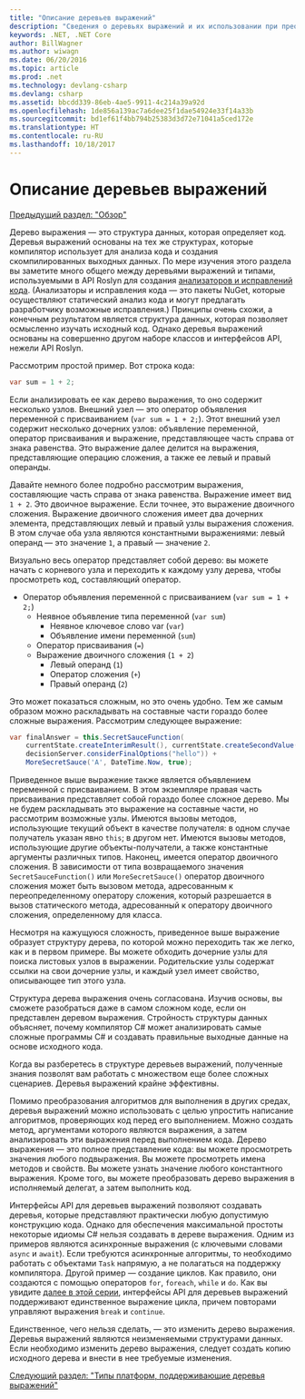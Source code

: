 ```yaml
---
title: "Описание деревьев выражений"
description: "Сведения о деревьях выражений и их использовании при преобразовании алгоритмов для выполнения кода во внешних средах и его проверки перед выполнением."
keywords: .NET, .NET Core
author: BillWagner
ms.author: wiwagn
ms.date: 06/20/2016
ms.topic: article
ms.prod: .net
ms.technology: devlang-csharp
ms.devlang: csharp
ms.assetid: bbcdd339-86eb-4ae5-9911-4c214a39a92d
ms.openlocfilehash: 1de856a139ac7a6dee25f1dae54924e33f14a33b
ms.sourcegitcommit: bd1ef61f4bb794b25383d3d72e71041a5ced172e
ms.translationtype: HT
ms.contentlocale: ru-RU
ms.lasthandoff: 10/18/2017
---
```

# <a name="expression-trees-explained"></a>Описание деревьев выражений

[Предыдущий раздел: "Обзор"](expression-trees.md)

Дерево выражения — это структура данных, которая определяет код. Деревья выражений основаны на тех же структурах, которые компилятор использует для анализа кода и создания скомпилированных выходных данных. По мере изучения этого раздела вы заметите много общего между деревьями выражений и типами, используемыми в API Roslyn для создания [анализаторов и исправлений кода](https://github.com/dotnet/roslyn-analyzers).
(Анализаторы и исправления кода — это пакеты NuGet, которые осуществляют статический анализ кода и могут предлагать разработчику возможные исправления.) Принципы очень схожи, а конечным результатом является структура данных, которая позволяет осмысленно изучать исходный код. Однако деревья выражений основаны на совершенно другом наборе классов и интерфейсов API, нежели API Roslyn.
    
Рассмотрим простой пример.
Вот строка кода:
```csharp
var sum = 1 + 2;
```
Если анализировать ее как дерево выражения, то оно содержит несколько узлов.
Внешний узел — это оператор объявления переменной с присваиванием (`var sum = 1 + 2;`). Этот внешний узел содержит несколько дочерних узлов: объявление переменной, оператор присваивания и выражение, представляющее часть справа от знака равенства. Это выражение далее делится на выражения, представляющие операцию сложения, а также ее левый и правый операнды.

Давайте немного более подробно рассмотрим выражения, составляющие часть справа от знака равенства.
Выражение имеет вид `1 + 2`. Это двоичное выражение. Если точнее, это выражение двоичного сложения. Выражение двоичного сложения имеет два дочерних элемента, представляющих левый и правый узлы выражения сложения. В этом случае оба узла являются константными выражениями: левый операнд — это значение `1`, а правый — значение `2`.

Визуально весь оператор представляет собой дерево: вы можете начать с корневого узла и переходить к каждому узлу дерева, чтобы просмотреть код, составляющий оператор.

- Оператор объявления переменной с присваиванием (`var sum = 1 + 2;`)
    * Неявное объявление типа переменной (`var sum`)
        - Неявное ключевое слово var (`var`)
        - Объявление имени переменной (`sum`)
    * Оператор присваивания (`=`)
    * Выражение двоичного сложения (`1 + 2`)
        - Левый операнд (`1`)
        - Оператор сложения (`+`)
        - Правый операнд (`2`)

Это может показаться сложным, но это очень удобно. Тем же самым образом можно раскладывать на составные части гораздо более сложные выражения. Рассмотрим следующее выражение:
```csharp
var finalAnswer = this.SecretSauceFunction(
    currentState.createInterimResult(), currentState.createSecondValue(1, 2),
    decisionServer.considerFinalOptions("hello")) +
    MoreSecretSauce('A', DateTime.Now, true);
```

Приведенное выше выражение также является объявлением переменной с присваиванием.
В этом экземпляре правая часть присваивания представляет собой гораздо более сложное дерево.
Мы не будем раскладывать это выражение на составные части, но рассмотрим возможные узлы. Имеются вызовы методов, использующие текущий объект в качестве получателя: в одном случае получатель указан явно `this`; в другом нет. Имеются вызовы методов, использующие другие объекты-получатели, а также константные аргументы различных типов. Наконец, имеется оператор двоичного сложения. В зависимости от типа возвращаемого значения `SecretSauceFunction()` или `MoreSecretSauce()` оператор двоичного сложения может быть вызовом метода, адресованным к переопределенному оператору сложения, который разрешается в вызов статического метода, адресованный к оператору двоичного сложения, определенному для класса.

Несмотря на кажущуюся сложность, приведенное выше выражение образует структуру дерева, по которой можно переходить так же легко, как и в первом примере. Вы можете обходить дочерние узлы для поиска листовых узлов в выражении. Родительские узлы содержат ссылки на свои дочерние узлы, и каждый узел имеет свойство, описывающее тип этого узла.

Структура дерева выражения очень согласована. Изучив основы, вы сможете разобраться даже в самом сложном коде, если он представлен деревом выражения. Стройность структуры данных объясняет, почему компилятор C# может анализировать самые сложные программы C# и создавать правильные выходные данные на основе исходного кода.

Когда вы разберетесь в структуре деревьев выражений, полученные знания позволят вам работать с множеством еще более сложных сценариев. Деревья выражений крайне эффективны.

Помимо преобразования алгоритмов для выполнения в других средах, деревья выражений можно использовать с целью упростить написание алгоритмов, проверяющих код перед его выполнением. Можно создать метод, аргументами которого являются выражения, а затем анализировать эти выражения перед выполнением кода. Дерево выражения — это полное представление кода: вы можете просмотреть значения любого подвыражения.
Вы можете просмотреть имена методов и свойств. Вы можете узнать значение любого константного выражения.
Кроме того, вы можете преобразовать дерево выражения в исполняемый делегат, а затем выполнить код.

Интерфейсы API для деревьев выражений позволяют создавать деревья, которые представляют практически любую допустимую конструкцию кода. Однако для обеспечения максимальной простоты некоторые идиомы C# нельзя создавать в дереве выражения. Одним из примеров являются асинхронные выражения (с ключевыми словами `async` и `await`). Если требуются асинхронные алгоритмы, то необходимо работать с объектами `Task` напрямую, а не полагаться на поддержку компилятора. Другой пример — создание циклов. Как правило, они создаются с помощью операторов `for`, `foreach`, `while` и `do`. Как вы увидите [далее в этой серии](expression-trees-building.md), интерфейсы API для деревьев выражений поддерживают единственное выражение цикла, причем повторами управляют выражения `break` и `continue`.

Единственное, чего нельзя сделать, — это изменить дерево выражения.  Деревья выражений являются неизменяемыми структурами данных. Если необходимо изменить дерево выражения, следует создать копию исходного дерева и внести в нее требуемые изменения. 

[Следующий раздел: "Типы платформ, поддерживающие деревья выражений"](expression-classes.md)
